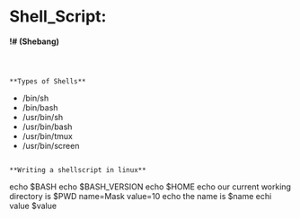 # Shell_Script:
**!# (Shebang)**
```



**Types of Shells**

```
* /bin/sh
* /bin/bash
* /usr/bin/sh
* /usr/bin/bash
* /usr/bin/tmux
* /usr/bin/screen
```

**Writing a shellscript in linux**
```
echo $BASH
echo $BASH_VERSION
echo $HOME
echo our current working directory is $PWD
name=Mask
value=10
echo the name is $name
echi value $value
```
